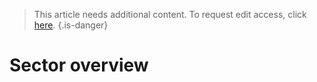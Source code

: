 <!-- TITLE: Education -->

> This article needs additional content. To request edit access, click [here](/request-edit-access).
{.is-danger}
# Sector overview